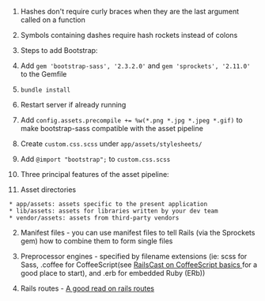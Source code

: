 1. Hashes don't require curly braces when they are the last argument called on a function
2. Symbols containing dashes require hash rockets instead of colons
3. Steps to add Bootstrap:

  1. Add `gem 'bootstrap-sass', '2.3.2.0'` and `gem 'sprockets', '2.11.0'` to the Gemfile
  2. `bundle install`
  3. Restart server if already running
  4. Add `config.assets.precompile += %w(*.png *.jpg *.jpeg *.gif)` to make bootstrap-sass compatible with the asset pipeline
  5. Create `custom.css.scss` under `app/assets/stylesheets/`
  6. Add `@import "bootstrap";` to `custom.css.scss`


4. Three principal features of the asset pipeline:

  1. Asset directories

    * app/assets: assets specific to the present application
    * lib/assets: assets for libraries written by your dev team
    * vendor/assets: assets from third-party vendors

  2. Manifest files - you can use manifest files to tell Rails (via the Sprockets gem) how to combine them to form single files

  3. Preprocessor engines - specified by filename extensions (ie: scss for Sass, .coffee for CoffeeScript(see [RailsCast on CoffeeScript basics ](http://railscasts.com/episodes/267-coffeescript-basics) for a good place to start), and .erb for embedded Ruby (ERb))

5. Rails routes - [A good read on rails routes](http://guides.rubyonrails.org/routing.html)
